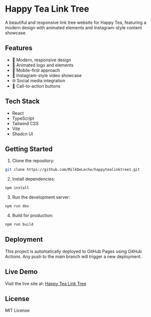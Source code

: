 # Happy Tea Link Tree

A beautiful and responsive link tree website for Happy Tea, featuring a modern design with animated elements and Instagram-style content showcase.

## Features

- 🎨 Modern, responsive design
- 🌟 Animated logo and elements
- 📱 Mobile-first approach
- 🎥 Instagram-style video showcase
- 🌐 Social media integration
- 🎯 Call-to-action buttons

## Tech Stack

- React
- TypeScript
- Tailwind CSS
- Vite
- Shadcn UI

## Getting Started

1. Clone the repository:
```bash
git clone https://github.com/MilkDeLeche/happytealinktree1.git
```

2. Install dependencies:
```bash
npm install
```

3. Run the development server:
```bash
npm run dev
```

4. Build for production:
```bash
npm run build
```

## Deployment

This project is automatically deployed to GitHub Pages using GitHub Actions. Any push to the main branch will trigger a new deployment.

## Live Demo

Visit the live site at: [Happy Tea Link Tree](https://milkdeleche.github.io/happytealinktree1)

## License

MIT License
